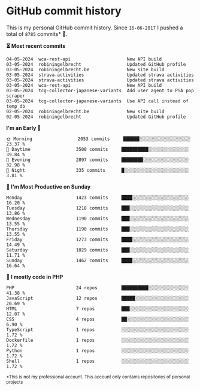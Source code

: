 # GitHub commit history
This is my personal GitHub commit history. Since <!--START_SECTION:first-commit-date-->`16-06-2017`<!--END_SECTION:first-commit-date--> I pushed a total of <!--START_SECTION:total-commit-count-->`8785`<!--END_SECTION:total-commit-count--> commits* 🎉.

<!--START_SECTION:most-recent-commits-->
**⏳ Most recent commits**
                                        
```text
04-05-2024  wca-rest-api                     New API build
03-05-2024  robiningelbrecht                 Updated GitHub profile
03-05-2024  robiningelbrecht.be              New site build
03-05-2024  strava-activities                Updated strava activities
03-05-2024  strava-activities                Updated strava activities
03-05-2024  wca-rest-api                     New API build
03-05-2024  tcg-collector-japanese-variants  Add user agent to PSA pop scraper
03-05-2024  tcg-collector-japanese-variants  Use API call instead of temp db
02-05-2024  robiningelbrecht.be              New site build
02-05-2024  robiningelbrecht                 Updated GitHub profile
```
<!--END_SECTION:most-recent-commits-->  

<!--START_SECTION:commits-per-day-time-->
**I&#039;m an Early 🐤**

```text
🌞 Morning                 2053 commits     ██████░░░░░░░░░░░░░░░░░░░   23.37 %
🌆 Daytime                 3500 commits     ██████████░░░░░░░░░░░░░░░   39.84 %
🌃 Evening                 2897 commits     ████████░░░░░░░░░░░░░░░░░   32.98 %
🌙 Night                   335 commits      █░░░░░░░░░░░░░░░░░░░░░░░░   3.81 %
```
<!--END_SECTION:commits-per-day-time-->  

<!--START_SECTION:commits-per-weekday-->
**📅 I&#039;m Most Productive on Sunday**

```text
Monday                    1423 commits     ████░░░░░░░░░░░░░░░░░░░░░   16.20 %
Tuesday                   1218 commits     ███░░░░░░░░░░░░░░░░░░░░░░   13.86 %
Wednesday                 1190 commits     ███░░░░░░░░░░░░░░░░░░░░░░   13.55 %
Thursday                  1190 commits     ███░░░░░░░░░░░░░░░░░░░░░░   13.55 %
Friday                    1273 commits     ████░░░░░░░░░░░░░░░░░░░░░   14.49 %
Saturday                  1029 commits     ███░░░░░░░░░░░░░░░░░░░░░░   11.71 %
Sunday                    1462 commits     ████░░░░░░░░░░░░░░░░░░░░░   16.64 %
```
<!--END_SECTION:commits-per-weekday-->  

<!--START_SECTION:repos-per-language-->
**💬 I mostly code in PHP**

```text
PHP                       24 repos         ██████████░░░░░░░░░░░░░░░   41.38 %
JavaScript                12 repos         █████░░░░░░░░░░░░░░░░░░░░   20.69 %
HTML                      7 repos          ███░░░░░░░░░░░░░░░░░░░░░░   12.07 %
CSS                       4 repos          ██░░░░░░░░░░░░░░░░░░░░░░░   6.90 %
TypeScript                1 repos          ░░░░░░░░░░░░░░░░░░░░░░░░░   1.72 %
Dockerfile                1 repos          ░░░░░░░░░░░░░░░░░░░░░░░░░   1.72 %
Python                    1 repos          ░░░░░░░░░░░░░░░░░░░░░░░░░   1.72 %
Shell                     1 repos          ░░░░░░░░░░░░░░░░░░░░░░░░░   1.72 %
```
<!--END_SECTION:repos-per-language-->  

<sub>*This is not my professional account. This account only contains repositories of personal projects</sub>

